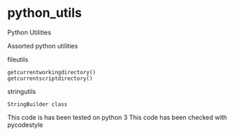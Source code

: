 # python_utils
Python Utilities


Assorted python utilities

fileutils

    getcurrentworkingdirectory()
    getcurrentscriptdirectory()

stringutils

    StringBuilder class


This code is has been tested on python 3 
This code has been checked with pycodestyle
